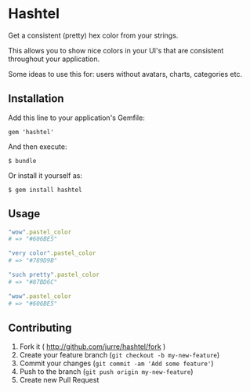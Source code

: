 # Hashtel

Get a consistent (pretty) hex color from your strings.

This allows you to show nice colors in your UI's that
are consistent throughout your application.

Some ideas to use this for: users without avatars,
charts, categories etc.

## Installation

Add this line to your application's Gemfile:

    gem 'hashtel'

And then execute:

    $ bundle

Or install it yourself as:

    $ gem install hashtel

## Usage

```ruby
"wow".pastel_color
# => "#606BE5"

"very color".pastel_color
# => "#789D9B"

"such pretty".pastel_color
# => "#87BD6C"

"wow".pastel_color
# => "#606BE5"
```

## Contributing

1. Fork it ( http://github.com/jurre/hashtel/fork )
2. Create your feature branch (`git checkout -b my-new-feature`)
3. Commit your changes (`git commit -am 'Add some feature'`)
4. Push to the branch (`git push origin my-new-feature`)
5. Create new Pull Request
